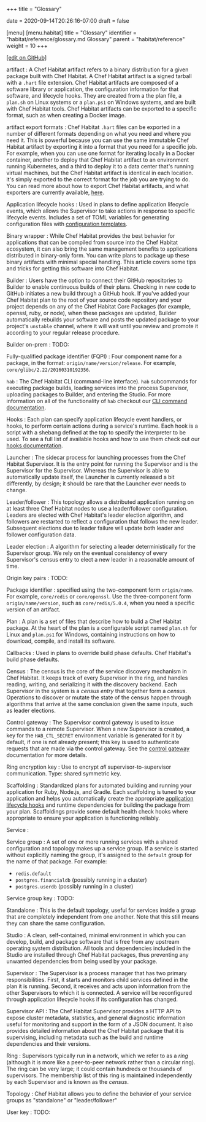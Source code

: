 +++
title = "Glossary"

date = 2020-09-14T20:26:16-07:00
draft = false

[menu]
  [menu.habitat]
    title = "Glossary"
    identifier = "habitat/reference/glossary.md Glossary"
    parent = "habitat/reference"
    weight = 10
+++

[\[edit on GitHub\]](https://github.com/habitat-sh/habitat/blob/master/components/docs-chef-io/content/habitat/glossary.md)

artifact
: A Chef Habitat artifact refers to a binary distribution for a given package built with Chef Habitat. A Chef Habitat artifact is a signed tarball with a `.hart` file extension. Chef Habitat artifacts are composed of a software library or application, the configuration information for that software, and lifecycle hooks. They are created from a the plan file, a `plan.sh` on Linux systems or a `plan.ps1` on Windows systems, and are built with Chef Habitat tools. Chef Habitat artifacts can be exported to a specific format, such as when creating a Docker image.

artifact export formats
: Chef Habitat `.hart` files can be exported in a number of different formats depending on what you need and where you need it. This is powerful because you can use the same immutable Chef Habitat artifact by exporting it into a format that you need for a specific job. For example, when you can use one format for iterating locally in a Docker container, another to deploy that Chef Habitat artifact to an environment running Kubernetes, and a third to deploy it to a data center that's running virtual machines, but the Chef Habitat artifact is identical in each location. it's simply exported to the correct format for the job you are trying to do. You can read more about how to export Chef Habitat artifacts, and what exporters are currently available, [here](/docs/plan-overview/#pkg-exports).

Application lifecycle hooks
: Used in plans to define application lifecycle events, which allows the Supervisor to take actions in response to specific lifecycle events. Includes a set of TOML variables for generating configuration files with [configuration templates](/docs/reference/configuration-templates).

Binary wrapper
: While Chef Habitat provides the best behavior for applications that can be compiled from source into the Chef Habitat ecosystem, it can also bring the same management benefits to applications distributed in binary-only form.
You can write plans to package up these binary artifacts with minimal special handling. This article covers some tips and tricks for getting this software into Chef Habitat.

Builder
: Users have the option to connect their GitHub repositories to Builder to enable continuous builds of their plans. Checking in new code to GitHub initiates a new build through a GitHub hook. If you've added your Chef Habitat plan to the root of your source code repository and your project depends on any of the Chef Habitat Core Packages (for example, openssl, ruby, or node), when these packages are updated, Builder automatically rebuilds your software and posts the updated package to your project's `unstable` channel, where it will wait until you review and promote it according to your regular release procedure.

Builder on-prem
: TODO:

Fully-qualified package identifier (FQPI)
: Four component name for a package, in the format: `origin/name/version/release`. For example, `core/glibc/2.22/20160310192356`.

`hab`
: The Chef Habitat CLI (command-line interface). `hab` subcommands for executing package builds, loading services into the process Supervisor, uploading packages to Builder, and entering the Studio. For more information on all of the functionality of `hab` checkout our [CLI command documentation](/habitat/reference/habitat-cli).

Hooks
: Each plan can specify application lifecycle event handlers, or hooks, to perform certain actions during a service's runtime. Each hook is a script with a shebang defined at the top to specify the interpreter to be used. To see a full list of available hooks and how to use them check out our [hooks documentation](/docs/plans/application-lifecycle-hooks).

Launcher
: The sidecar process for launching processes from the Chef Habitat Supervisor. It is the entry point for running the Supervisor and is the Supervisor for the Supervisor. Whereas the Supervisor is able to automatically update itself, the Launcher is currently released a bit differently, by design; it should be rare that the Launcher ever needs to change.

Leader/follower
: This topology allows a distributed application running on at least three Chef Habitat nodes to use a leader/follower configuration. Leaders are elected with Chef Habitat's leader election algorithm, and followers are restarted to reflect a configuration that follows the new leader. Subsequent elections due to leader failure will update both leader and follower configuration data.

Leader election
: A algorithm for selecting a leader deterministically for the Supervisor group. We rely on the eventual consistency of every Supervisor's census entry to elect a new leader in a reasonable amount of time.

Origin key pairs
: TODO:

Package identifier
: specified using the two-component form `origin/name`. For example, `core/redis` or `core/openssl`. Use the three-component form `origin/name/version`, such as `core/redis/5.0.4`, when you need a specific version of an artifact.

Plan
: A plan is a set of files that describe how to build a Chef Habitat package. At the heart of the plan is a configurable script named `plan.sh` for Linux and `plan.ps1` for Windows, containing instructions on how to download, compile, and install its software.

Callbacks
: Used in plans to override build phase defaults.
Chef Habitat's build phase defaults.

Census
: The census is the core of the service discovery mechanism in Chef Habitat. It keeps track of every Supervisor in the ring, and handles reading, writing, and serializing it with the discovery backend. Each Supervisor in the system is a *census entry* that together form a *census*. Operations to discover or mutate the state of the census happen through algorithms that arrive at the same conclusion given the same inputs, such as leader elections.

Control gateway
: The Supervisor control gateway is used to issue commands to a remote Supervisor. When a new Supervisor is created, a key for the `HAB_CTL_SECRET` environment variable is generated for it by default, if one is not already present; this key is used to authenticate requests that are made via the control gateway. See the [control gateway](/docs/internals#control-gateway) documentation for more details.

Ring encryption key
: Use to encrypt *all* supervisor-to-supervisor communication. Type: shared symmetric key.

Scaffolding
: Standardized plans for automated building and running your application for Ruby, Node.js, and Gradle. Each scaffolding is tuned to your application and helps you automatically create the appropriate [application lifecycle hooks](/docs/glossary/glossary-hooks) and runtime dependencies for building the package from your plan. Scaffoldings provide some default health check hooks where appropriate to ensure your application is functioning reliably.

Service
:

Service group
: A set of one or more running services with a shared configuration and topology makes up a service group. If a service is started without explicitly naming the group, it's assigned to the `default` group for the name of that package. For example:

  - `redis.default`
  - `postgres.financialdb` (possibly running in a cluster)
  - `postgres.userdb` (possibly running in a cluster)

Service group key
: TODO:

Standalone
: This is the default topology, useful for services inside a group that are completely independent from one another. Note that this still means they can share the same configuration.

Studio
: A clean, self-contained, minimal environment in which you can develop, build, and package software that is free from any upstream operating system distribution. All tools and dependencies included in the Studio are installed through Chef Habitat packages, thus preventing any unwanted dependencies from being used by your package.

Supervisor
: The Supervisor is a process manager that has two primary responsibilities. First, it starts and monitors child services defined in the plan it is running. Second, it receives and acts upon information from the other Supervisors to which it is connected. A service will be reconfigured through application lifecycle hooks if its configuration has changed.

Supervisor API
: The Chef Habitat Supervisor provides a HTTP API to expose cluster metadata, statistics, and general diagnostic information useful for monitoring and support in the form of a JSON document. It also provides detailed information about the Chef Habitat package that it is supervising, including metadata such as the build and runtime dependencies and their versions.

Ring
: Supervisors typically run in a network, which we refer to as a *ring* (although it is more like a peer-to-peer network rather than a circular ring). The ring can be very large; it could contain hundreds or thousands of supervisors. The membership list of this ring is maintained independently by each Supervisor and is known as the *census*.

Topology
: Chef Habitat allows you to define the behavior of your service groups as "standalone" or "leader/follower"

User key
: TODO:
